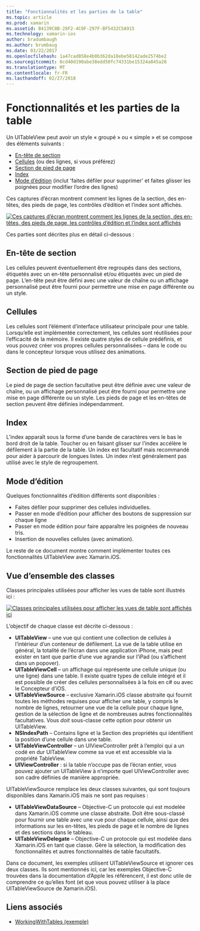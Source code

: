 ```yaml
---
title: "Fonctionnalités et les parties de la table"
ms.topic: article
ms.prod: xamarin
ms.assetid: B4139C8B-28F2-4C0F-297F-BF5432C5A915
ms.technology: xamarin-ios
author: bradumbaugh
ms.author: brumbaug
ms.date: 03/22/2017
ms.openlocfilehash: 1a47cad858e4b0b362da18ebe58142ade2574be2
ms.sourcegitcommit: 6cd40d190abe38edd50fc74331be15324a845a28
ms.translationtype: MT
ms.contentlocale: fr-FR
ms.lasthandoff: 02/27/2018
---
```

# <a name="table-parts-and-functionality"></a>Fonctionnalités et les parties de la table

Un UITableView peut avoir un style « groupé » ou « simple » et se compose des éléments suivants :

-  [En-tête de section](#Section_Header)
-  [Cellules](#Cells) (ou des lignes, si vous préférez)
-  [Section de pied de page](#Section_Footer)
-  [Index](#Index)
-  [Mode d’édition](#Edit_Features) (inclut 'faites défiler pour supprimer' et faites glisser les poignées pour modifier l’ordre des lignes) 


Ces captures d’écran montrent comment les lignes de la section, des en-têtes, des pieds de page, les contrôles d’édition et l’index sont affichés.

 [ ![](table-parts-and-functionality-images/image1a.png "Ces captures d’écran montrent comment les lignes de la section, des en-têtes, des pieds de page, les contrôles d’édition et l’index sont affichés")](table-parts-and-functionality-images/image1a.png)

Ces parties sont décrites plus en détail ci-dessous :

 <a name="Section_Header" />


## <a name="section-header"></a>En-tête de section

Les cellules peuvent éventuellement être regroupés dans des sections, étiquetés avec un en-tête personnalisé et/ou étiquetés avec un pied de page. L’en-tête peut être défini avec une valeur de chaîne ou un affichage personnalisé peut être fourni pour permettre une mise en page différente ou un style.

 <a name="Cells" />


## <a name="cells"></a>Cellules

Les cellules sont l’élément d’interface utilisateur principale pour une table. Lorsqu’elle est implémentée correctement, les cellules sont réutilisées pour l’efficacité de la mémoire. Il existe quatre styles de cellule prédéfinis, et vous pouvez créer vos propres cellules personnalisées – dans le code ou dans le concepteur lorsque vous utilisez des animations.


## <a name="section-footer"></a>Section de pied de page

Le pied de page de section facultative peut être définie avec une valeur de chaîne, ou un affichage personnalisé peut être fourni pour permettre une mise en page différente ou un style. Les pieds de page et les en-têtes de section peuvent être définies indépendamment.

 <a name="Index" />


## <a name="index"></a>Index

L’index apparaît sous la forme d’une bande de caractères vers le bas le bord droit de la table.
Toucher ou en faisant glisser sur l’index accélère le défilement à la partie de la table. Un index est facultatif mais recommandé pour aider à parcourir de longues listes. Un index n’est généralement pas utilisé avec le style de regroupement.

 <a name="Edit_Features" />


## <a name="editing-mode"></a>Mode d’édition

Quelques fonctionnalités d’édition différents sont disponibles :

-  Faites défiler pour supprimer des cellules individuelles.
-  Passer en mode d’édition pour afficher des boutons de suppression sur chaque ligne 
-  Passer en mode édition pour faire apparaître les poignées de nouveau tris. 
-  Insertion de nouvelles cellules (avec animation).


Le reste de ce document montre comment implémenter toutes ces fonctionnalités UITableView avec Xamarin.iOS.

 <a name="Classes_Overview" />


## <a name="classes-overview"></a>Vue d’ensemble des classes

Classes principales utilisées pour afficher les vues de table sont illustrés ici :

 [ ![](table-parts-and-functionality-images/classdiagram.png "Classes principales utilisées pour afficher les vues de table sont affichés ici")](table-parts-and-functionality-images/classdiagram.png)

L’objectif de chaque classe est décrite ci-dessous :

-   **UITableView** – une vue qui contient une collection de cellules à l’intérieur d’un conteneur de défilement. La vue de la table utilise en général, la totalité de l’écran dans une application iPhone, mais peut exister en tant que partie d’une vue agrandie sur l’iPad (ou s’affichent dans un popover). 
-   **UITableViewCell** – un affichage qui représente une cellule unique (ou une ligne) dans une table. Il existe quatre types de cellule intégré et il est possible de créer des cellules personnalisées à la fois en c# ou avec le Concepteur d’iOS. 
-   **UITableViewSource** – exclusive Xamarin.iOS classe abstraite qui fournit toutes les méthodes requises pour afficher une table, y compris le nombre de lignes, retourner une vue de la cellule pour chaque ligne, gestion de la sélection de ligne et de nombreuses autres fonctionnalités facultatives. Vous *doit* sous-classe cette option pour obtenir un UITableView. 
-   **NSIndexPath** – Contains ligne et la Section des propriétés qui identifient la position d’une cellule dans une table. 
-   **UITableViewController** – un UIViewController prêt à l’emploi qui a un codé en dur UITableView comme sa vue et est accessible via la propriété TableView. 
-   **UIViewController** : si la table n’occupe pas de l’écran entier, vous pouvez ajouter un UITableView à n’importe quel UIViewController avec son cadre définies de manière appropriée. 


UITableViewSource remplace les deux classes suivantes, qui sont toujours disponibles dans Xamarin.iOS mais ne sont pas requises :

-   **UITableViewDataSource** – Objective-C un protocole qui est modelée dans Xamarin.iOS comme une classe abstraite. Doit être sous-classé pour fournir une table avec une vue pour chaque cellule, ainsi que des informations sur les en-têtes, les pieds de page et le nombre de lignes et des sections dans le tableau. 
-   **UITableViewDelegate** – Objective-C un protocole qui est modelée dans Xamarin.iOS en tant que classe. Gère la sélection, la modification des fonctionnalités et autres fonctionnalités de table facultatifs. 


Dans ce document, les exemples utilisent UITableViewSource et ignorer ces deux classes. Ils sont mentionnés ici, car les exemples Objective-C trouvées dans la documentation d’Apple les référencent, il est donc utile de comprendre ce qu’elles font (et que vous pouvez utiliser à la place UITableViewSource de Xamarin.iOS).


## <a name="related-links"></a>Liens associés

- [WorkingWithTables (exemple)](https://developer.xamarin.com/samples/monotouch/WorkingWithTables)
